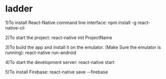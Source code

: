 # ladder


1)To install React-Native command line interface:
 	npm install -g react-native-cli

2)To start the project:
	react-native init ProjectName

3)To build the app and install it on the emulator. (Make Sure the emulator is running):
	react-native run-android 

4)To start the development server:
	react-native start

5)To install Firebase:
	react-native save --firebase 

